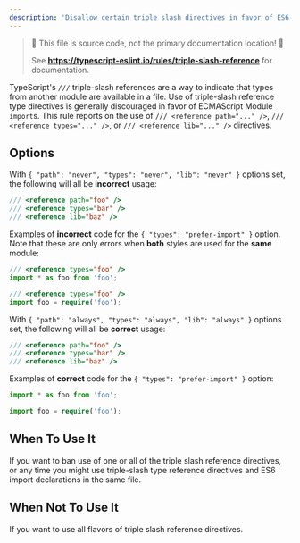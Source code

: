 ```yaml
---
description: 'Disallow certain triple slash directives in favor of ES6-style import declarations.'
---
```


> 🛑 This file is source code, not the primary documentation location! 🛑
>
> See **https://typescript-eslint.io/rules/triple-slash-reference** for documentation.

TypeScript's `///` triple-slash references are a way to indicate that types from another module are available in a file.
Use of triple-slash reference type directives is generally discouraged in favor of ECMAScript Module `import`s.
This rule reports on the use of `/// <reference path="..." />`, `/// <reference types="..." />`, or `/// <reference lib="..." />` directives.

## Options

With `{ "path": "never", "types": "never", "lib": "never" }` options set, the following will all be **incorrect** usage:

```ts
/// <reference path="foo" />
/// <reference types="bar" />
/// <reference lib="baz" />
```

Examples of **incorrect** code for the `{ "types": "prefer-import" }` option. Note that these are only errors when **both** styles are used for the **same** module:

```ts
/// <reference types="foo" />
import * as foo from 'foo';
```

```ts
/// <reference types="foo" />
import foo = require('foo');
```

With `{ "path": "always", "types": "always", "lib": "always" }` options set, the following will all be **correct** usage:

```ts
/// <reference path="foo" />
/// <reference types="bar" />
/// <reference lib="baz" />
```

Examples of **correct** code for the `{ "types": "prefer-import" }` option:

```ts
import * as foo from 'foo';
```

```ts
import foo = require('foo');
```

## When To Use It

If you want to ban use of one or all of the triple slash reference directives, or any time you might use triple-slash type reference directives and ES6 import declarations in the same file.

## When Not To Use It

If you want to use all flavors of triple slash reference directives.
